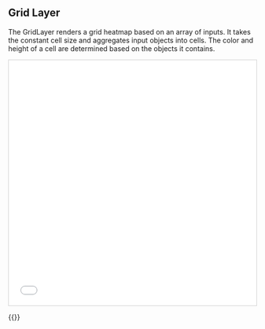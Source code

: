 ## Grid Layer

The GridLayer renders a grid heatmap based on an array of inputs. It takes the constant cell size and aggregates input objects into cells. The color and height of a cell are determined based on the objects it contains.

<iframe src="../grid-layer.html" style="border: 1px solid #cfcfcf; width: 100%; height: 500px" title="Grid Layer"></iframe>

{{<codeHighlight src="grid-layer.html" lang="html">}}
